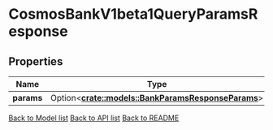 # CosmosBankV1beta1QueryParamsResponse

## Properties

| Name       | Type                                                                                     | Description | Notes      |
| ---------- | ---------------------------------------------------------------------------------------- | ----------- | ---------- |
| **params** | Option<[**crate::models::BankParamsResponseParams**](BankParams_response_params.md)> |             | [optional] |

[Back to Model list](../README.md#documentation-for-models) [Back to API list](../README.md#documentation-for-api-endpoints) [Back to README](../README.md)
